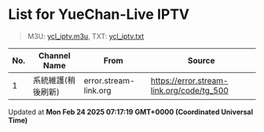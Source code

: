 # List for **YueChan-Live IPTV**

> M3U: [ycl_iptv.m3u](/ycl_iptv.m3u), TXT: [ycl_iptv.txt](/txt/ycl_iptv.txt)

| No. | Channel Name | From | Source |
| --- | ------------ | ---- | ------ |
| 1 | 系統維護(稍後刷新) | error.stream-link.org | <https://error.stream-link.org/code/tg_500> |

Updated at **Mon Feb 24 2025 07:17:19 GMT+0000 (Coordinated Universal Time)**
